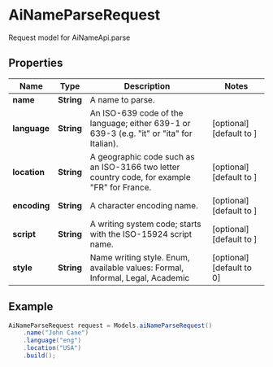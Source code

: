 # AiNameParseRequest

Request model for AiNameApi.parse

## Properties

Name | Type | Description | Notes
---- | ---- | ----------- | -----
**name** | **String**| A name to parse. |
**language** | **String**| An ISO-639 code of the language; either 639-1 or 639-3 (e.g. \"it\" or \"ita\" for Italian).              | [optional] [default to ]
**location** | **String**| A geographic code such as an ISO-3166 two letter country code, for example \"FR\" for France.              | [optional] [default to ]
**encoding** | **String**| A character encoding name. | [optional] [default to ]
**script** | **String**| A writing system code; starts with the ISO-15924 script name. | [optional] [default to ]
**style** | **String**| Name writing style. Enum, available values: Formal, Informal, Legal, Academic | [optional] [default to 0]

## Example
```java
AiNameParseRequest request = Models.aiNameParseRequest()
    .name("John Cane")
    .language("eng")
    .location("USA")
    .build();
```

